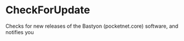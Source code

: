 # CheckForUpdate

Checks for new releases of the Bastyon (pocketnet.core) software, and notifies you
